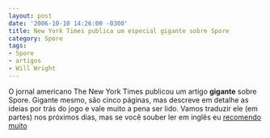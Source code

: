```yaml
---
layout: post
date: '2006-10-10 14:26:00 -0300'
title: New York Times publica um especial gigante sobre Spore
category: Spore
tags:
- Spore
- artigos
- Will Wright
---
```

O jornal americano The New York Times publicou um artigo **gigante** sobre Spore. Gigante mesmo, são cinco páginas, mas descreve em detalhe as ideias por trás do jogo e vale muito a pena ser lido. Vamos traduzir ele (em partes) nos próximos dias, mas se você souber ler em inglês eu [recomendo muito](https://www.nytimes.com/2006/10/08/magazine/08games.html)